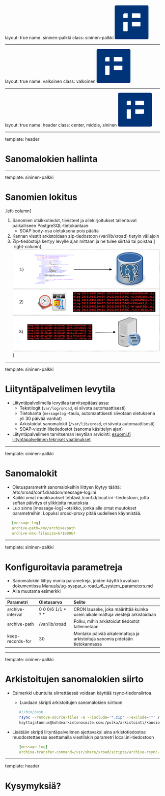 layout: true
name: sininen-palkki
class: sininen-palkki
![logo](../suomifi_logo.svg)

---
layout: true
name: valkoinen
class: valkoinen
![logo](../suomifi_logo.svg)

---
layout: true
name: header
class: center, middle, sininen
![logo](../suomifi_logo.svg)

<!--DON'T TOUCH ABOVE THIS !!!!!! -->
---

template: header
# Sanomalokien hallinta

---

template: sininen-palkki

# Sanomien lokitus

.left-column[
1. Sanomien otsikkotiedot, tiivisteet ja allekirjoitukset tallentuvat paikalliseen PostgreSQL-tietokantaan
   * SOAP body-osa oletuksena pois päältä
2. Kannan viestit arkistoidaan zip-tiedostoon (var/lib/xroad) tietyin väliajoin
3. Zip-tiedostoja kertyy levylle ajan mittaan ja ne tulee siirtää tai poistaa
]
.right-column[![sanomienlokitus](../images/sanomienlokitus.png)]

---

template: sininen-palkki

#  Liityntäpalvelimen levytila

* Liityntäpalvelimella levytilaa tarvitsepääasiassa:
   * Tekstilogit (`var/log/xroad`, ei siivota automaattisesti)
   * Tietokanta (`messagelog` -taulu, automaattisesti siivotaan oletuksena yli 30 päivää vanhat)
   * Arkistoidut sanomalokit (`/var/lib/xroad`, ei siivota automaattisesti)
   * SOAP-viestin liitetiedostot (sanoma käsittelyn ajan)
* Liityntäpalvelimen tarvitseman levytilan arviointi: [esuomi.fi liityntäpalvelimen tekniset vaatimukset](https://esuomi.fi/palveluntarjoajille/palveluvayla/tekninen-aineisto/hyva-tietaa/liityntapalvelimen-tekniset-vaatimukset/
)

---

template: sininen-palkki

# Sanomalokit

* Oletusparametrit sanomalokeihin liittyen löytyy täältä: /etc/xroad/conf.d/addon/message-log.ini
* Kaikki omat muokkaukset tehtävä /conf.d/local.ini –tiedostoon, jotta softan päivitys ei ylikirjoita muutoksia
* Luo sinne [message-log] –otsikko, jonka alle omat muutokset parametreihin. Lopuksi xroad-proxy pitää uudelleen käynnistää.

```yml
   [message-log]
   archive-path=/my/archive/path
   archive-max-filesize=67108864
```

---

template: sininen-palkki

# Konfiguroitavia parametreja

* Sanomalokiin liittyy monia parametreja, joiden käyttö kuvataan dokumentissa [Manuals/ug-syspar_x-road_v6_system_parameters.md](https://github.com/ria-ee/X-Road/blob/develop/doc/Manuals/ug-syspar_x-road_v6_system_parameters.md)
* Alla muutama esimerkki

|Parametri           |Oletusarvo          |Selite                             |
|:-------------------|:-------------------|:----------------------------------|
|archive-interval    |0 0 0/6 1/1 * ? *   |CRON lauseke, joka määrittää kuinka usein aikaleimattuja viestejä arkistoidaan|
|archive-path        |/var/lib/xroad      |Polku, mihin arkistoidut tiedostot tallennetaan|
|keep-records-for    |30                  |Montako päivää aikaleimattuja ja arkistoituja sanomia pidetään tietokannassa|

---

template: sininen-palkki

# Arkistoitujen sanomalokien siirto

* Esimerkki ubuntulta siirrettäessä voidaan käyttää rsync-tiedonsiirtoa.
   * Luodaan skripti arkistoitujen sanomalokien siirtoon
   ```bash
      #!/bin/bash
      rsync --remove-source-files -a --include='*.zip' --exclude='*' /var/lib/xroad/ \
      kayttajatunnus@kohdearkistonosoite.com:/polku/arkistointi/kansioon
   ```
* Lisätään skripti liityntäpalvelimen ajettavaksi aina arkistotiedostoa muodostettaessa asettamalla viestilokin parametri local.ini-tiedostoon

   ```yml
      [message-log]
      archive-transfer-command=/usr/share/xroad/scripts/archive-rsync-transporter.sh

   ```
---

template: header
# Kysymyksiä?
